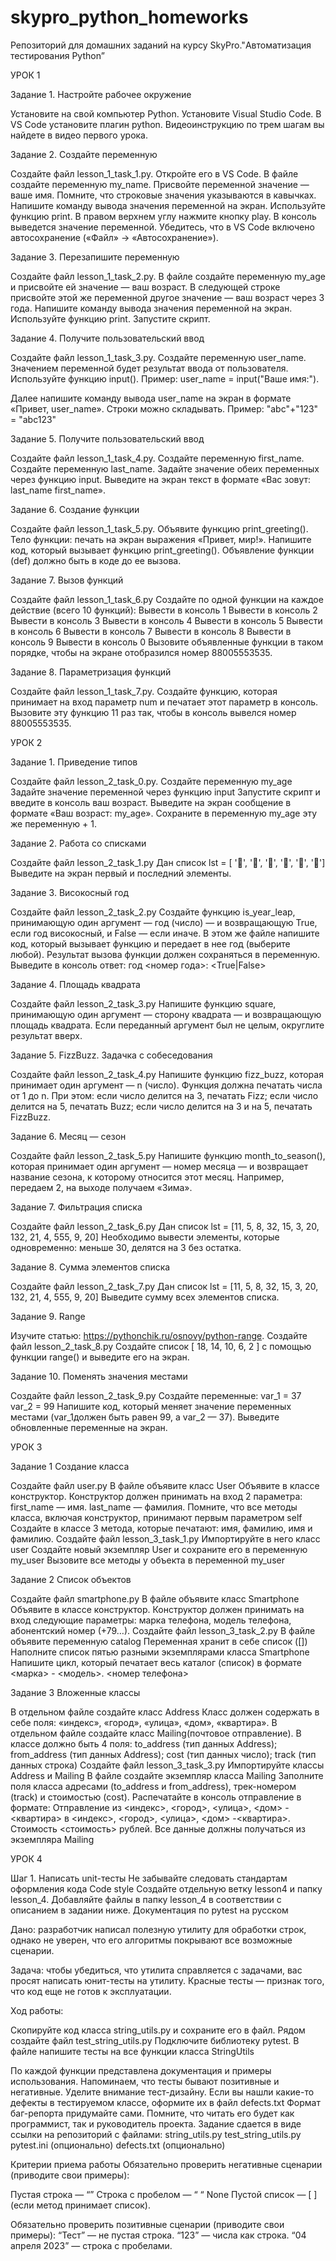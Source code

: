 # skypro_python_homeworks
Репозиторий для домашних заданий на курсу SkyPro."Автоматизация тестирования Python”

УРОК 1

  Задание 1. Настройте рабочее окружение

Установите на свой компьютер Python.
Установите Visual Studio Code.
В VS Code установите плагин python.
Видеоинструкцию по трем шагам вы найдете в видео первого урока.

  Задание 2. Создайте переменную

Создайте файл lesson_1_task_1.py.
Откройте его в VS Code.
В файле создайте переменную my_name.
Присвойте переменной значение — ваше имя. Помните, что строковые значения указываются в кавычках.
Напишите команду вывода значения переменной на экран. Используйте функцию print.
В правом верхнем углу нажмите кнопку play. В консоль выведется значение переменной.
Убедитесь, что в VS Code включено автосохранение («Файл» -> «Автосохранение»).

  Задание 3. Перезапишите переменную

Создайте файл lesson_1_task_2.py.
В файле создайте переменную my_age и присвойте ей значение — ваш возраст.
В следующей строке присвойте этой же переменной другое значение — ваш возраст через 3 года.
Напишите команду вывода значения переменной на экран. Используйте функцию print.
Запустите скрипт.

  Задание 4. Получите пользовательский ввод

Создайте файл lesson_1_task_3.py.
Создайте переменную user_name.
Значением переменной будет результат ввода от пользователя.
Используйте функцию input(). Пример: user_name = input("Ваше имя:").

Далее напишите команду вывода user_name на экран в формате «Привет, user_name».
Строки можно складывать. Пример: "abc"+"123" = "abc123"

  Задание 5. Получите пользовательский ввод

Создайте файл lesson_1_task_4.py.
Создайте переменную first_name.
Создайте переменную last_name.
Задайте значение обеих переменных через функцию input.
Выведите на экран текст в формате «Вас зовут: last_name first_name».

  Задание 6. Создание функции

Создайте файл lesson_1_task_5.py.
Объявите функцию print_greeting().
Тело функции: печать на экран выражения «Привет, мир!».
Напишите код, который вызывает функцию print_greeting().
Объявление функции (def) должно быть в коде до ее вызова.

  Задание 7. Вызов функций

Создайте файл lesson_1_task_6.py
Создайте по одной функции на каждое действие (всего 10 функций):
Вывести в консоль 1
Вывести в консоль 2
Вывести в консоль 3
Вывести в консоль 4
Вывести в консоль 5
Вывести в консоль 6
Вывести в консоль 7
Вывести в консоль 8
Вывести в консоль 9
Вывести в консоль 0
Вызовите объявленные функции в таком порядке, чтобы на экране отобразился номер 88005553535.

  Задание 8. Параметризация функций

Создайте файл lesson_1_task_7.py.
Создайте функцию, которая принимает на вход параметр num и печатает этот параметр в консоль.
Вызовите эту функцию 11 раз так, чтобы в консоль вывелся номер 88005553535.

 УРОК 2

  Задание 1. Приведение типов

Создайте файл lesson_2_task_0.py.
Создайте переменную 
my_age
Задайте значение переменной через функцию 
input
Запустите скрипт и введите в консоль ваш возраст.
Выведите на экран сообщение в формате «Ваш возраст: my_age».
Сохраните в переменную 
my_age
 эту же переменную + 1.

  Задание 2. Работа со списками

Создайте файл 
lesson_2_task_1.py
Дан список 
lst = [ '🍇', '🍑', '🍐', '🍊', '🍌', '🍎']
Выведите на экран первый и последний элементы.

  Задание 3. Високосный год

Создайте файл 
lesson_2_task_2.py
Создайте функцию 
is_year_leap, принимающую один аргумент — год (число) — и возвращающую True, если год високосный, и False — если иначе.
В этом же файле напишите код, который вызывает функцию и передает в нее год (выберите любой).
Результат вызова функции должен сохраняться в переменную.
Выведите в консоль ответ: год <номер года>: <True|False>

  Задание 4. Площадь квадрата

Создайте файл lesson_2_task_3.py
Напишите функцию square, принимающую один аргумент — сторону квадрата — и возвращающую площадь квадрата.
Если переданный аргумент был не целым, округлите результат вверх.

Задание 5. FizzBuzz. Задачка с собеседования

Создайте файл lesson_2_task_4.py
Напишите функцию fizz_buzz, которая принимает один аргумент — n (число).
Функция должна печатать числа от 1 до n. При этом:
если число делится на 3, печатать Fizz;
если число делится на 5, печатать Buzz;
если число делится на 3 и на 5, печатать FizzBuzz.

  Задание 6. Месяц — сезон

Создайте файл lesson_2_task_5.py
Напишите функцию month_to_season(), которая принимает один аргумент — номер месяца — и возвращает название сезона, к которому относится этот месяц. Например, передаем 2, на выходе получаем «Зима».

  Задание 7. Фильтрация списка
 
Создайте файл lesson_2_task_6.py
Дан список lst = [11, 5, 8, 32, 15, 3, 20, 132, 21, 4, 555, 9, 20]
Необходимо вывести элементы, которые одновременно:
меньше 30, делятся на 3 без остатка.

  Задание 8. Сумма элементов списка

Создайте файл lesson_2_task_7.py
Дан список lst = [11, 5, 8, 32, 15, 3, 20, 132, 21, 4, 555, 9, 20]
Выведите сумму всех элементов списка.

  Задание 9. Range

Изучите статью: https://pythonchik.ru/osnovy/python-range.
Создайте файл lesson_2_task_8.py
Создайте список [ 18, 14, 10, 6, 2 ] с помощью функции range() и выведите его на экран.

  Задание 10. Поменять значения местами
 
Создайте файл lesson_2_task_9.py
Создайте переменные:
var_1 = 37
var_2 = 99
Напишите код, который меняет значение переменных местами (var_1должен быть равен 99, а var_2 — 37).
Выведите обновленные переменные на экран.


УРОК 3

  Задание 1 Создание класса

Создайте файл user.py
В файле объявите класс User
Объявите в классе конструктор.
Конструктор должен принимать на вход 2 параметра:
first_name — имя.
last_name — фамилия.
Помните, что все методы класса, включая конструктор, принимают первым параметром self
Создайте в классе 3 метода, которые печатают:
имя,
фамилию,
имя и фамилию.
Создайте файл lesson_3_task_1.py
Импортируйте в него класс user
Создайте новый экземпляр User и сохраните его в переменную my_user
Вызовите все методы у объекта в переменной my_user

  Задание 2 Список объектов

Создайте файл smartphone.py
В файле объявите класс Smartphone
Объявите в классе конструктор.
Конструктор должен принимать на вход следующие параметры:
марка телефона,
модель телефона,
абонентский номер (+79…).
Создайте файл lesson_3_task_2.py
В файле объявите переменную catalog
Переменная хранит в себе список ([])
Наполните список пятью разными экземплярами класса Smartphone
Напишите цикл, который печатает весь каталог (список) в формате <марка> - <модель>. <номер телефона>

  Задание 3 Вложенные классы

В отдельном файле создайте класс Address
Класс должен содержать в себе поля:
«индекс»,
«город»,
«улица»,
«дом»,
«квартира».
В отдельном файле создайте класс Mailing(почтовое отправление).
В классе должно быть 4 поля:
to_address
 (тип данных Address);
from_address
 (тип данных Address);
cost
 (тип данных число);
track
 (тип данных строка)
Создайте файл lesson_3_task_3.py
Импортируйте классы Address и Mailing
В файле создайте экземпляр класса Mailing
Заполните поля класса адресами (to_address и from_address), трек-номером (track) и стоимостью (cost).
Распечатайте в консоль отправление в формате: 
Отправление <track> из <индекс>, <город>, <улица>, <дом> - <квартира> в <индекс>, <город>, <улица>, <дом> -<квартира>. Стоимость <стоимость> рублей.
Все данные должны получаться из экземпляра Mailing


УРОК 4

Шаг 1. Написать unit-тесты
Не забывайте следовать стандартам оформления кода
Code style
Создайте отдельную ветку lesson4 и папку lesson_4. Добавляйте файлы в папку lesson_4 в соответствии с описанием в задании ниже.
Документация по pytest на русском

Дано: разработчик написал полезную утилиту для обработки строк, однако не уверен, что его алгоритмы покрывают все возможные сценарии.

Задача: чтобы убедиться, что утилита справляется с задачами, вас просят написать юнит-тесты на утилиту.
Красные тесты — признак того, что код еще не готов к эксплуатации.

Ход работы:

Скопируйте код класса string_utils.py и сохраните его в файл.
Рядом создайте файл 
test_string_utils.py
Подключите библиотеку pytest.
В файле напишите тесты на все функции класса 
StringUtils

По каждой функции представлена документация и примеры использования.
Напоминаем, что тесты бывают позитивные и негативные. Уделите внимание тест-дизайну.
Если вы нашли какие-то дефекты в тестируемом классе, оформите их в файл 
defects.txt
Формат баг-репорта придумайте сами. Помните, что читать его будет как программист, так и руководитель проекта.
Задание сдается в виде ссылки на репозиторий с файлами:
string_utils.py
test_string_utils.py
pytest.ini
 (опционально)
defects.txt
 (опционально)
 
Критерии приема работы
Обязательно проверить негативные сценарии (приводите свои примеры):

Пустая строка — “”
Строка с пробелом — “ “
None
Пустой список — [ ]
 (если метод принимает список).
 
Обязательно проверить позитивные сценарии (приводите свои примеры):
“Тест” — не пустая строка.
“123” — числа как строка.
“04 апреля 2023” — строка с пробелами.




